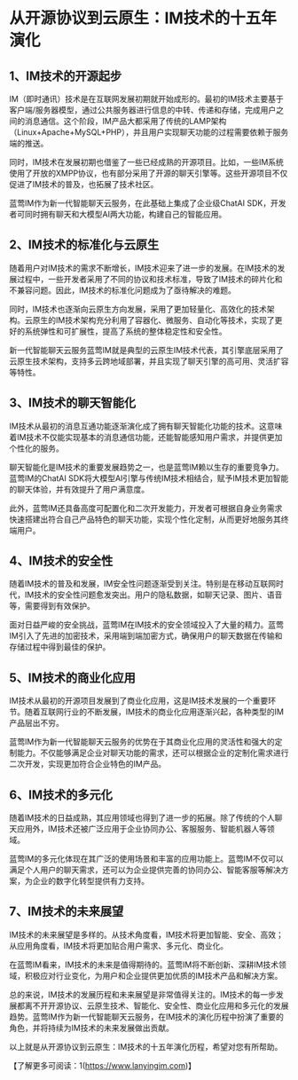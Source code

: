 # 从开源协议到云原生：IM技术的十五年演化

## 1、IM技术的开源起步

IM（即时通讯）技术是在互联网发展初期就开始成形的。最初的IM技术主要基于客户端/服务器模型，通过公共服务器进行信息的中转、传递和存储，完成用户之间的消息通信。这个阶段，IM产品大都采用了传统的LAMP架构（Linux+Apache+MySQL+PHP），并且用户实现聊天功能的过程需要依赖于服务端的推送。

同时，IM技术在发展初期也借鉴了一些已经成熟的开源项目。比如，一些IM系统使用了开放的XMPP协议，也有部分采用了开源的聊天引擎等。这些开源项目不仅促进了IM技术的普及，也拓展了技术社区。

蓝莺IM作为新一代智能聊天云服务，在此基础上集成了企业级ChatAI SDK，开发者可同时拥有聊天和大模型AI两大功能，构建自己的智能应用。

## 2、IM技术的标准化与云原生

随着用户对IM技术的需求不断增长，IM技术迎来了进一步的发展。在IM技术的发展过程中，一些开发者采用了不同的协议和技术标准，导致了IM技术的碎片化和不兼容问题。因此，IM技术的标准化问题成为了亟待解决的难题。

同时，IM技术也逐渐向云原生方向发展，采用了更加轻量化、高效化的技术架构。云原生的IM技术架构充分利用了容器化、微服务、自动化等技术，实现了更好的系统弹性和可扩展性，提高了系统的整体稳定性和安全性。

新一代智能聊天云服务蓝莺IM就是典型的云原生IM技术代表，其引擎底层采用了云原生技术架构，支持多云跨地域部署，并且实现了聊天引擎的高可用、灵活扩容等特性。

## 3、IM技术的聊天智能化

IM技术从最初的消息互通功能逐渐演化成了拥有聊天智能化功能的技术。这意味着IM技术不仅能实现基本的消息通信功能，还能智能感知用户需求，并提供更加个性化的服务。

聊天智能化是IM技术的重要发展趋势之一，也是蓝莺IM赖以生存的重要竞争力。蓝莺IM的ChatAI SDK将大模型AI引擎与传统IM技术相结合，赋予IM技术更加智能的聊天体验，并有效提升了用户满意度。

此外，蓝莺IM还具备高度可配置化和二次开发能力，开发者可根据自身业务需求快速搭建出符合自己产品特色的聊天功能，实现个性化定制，从而更好地服务其终端用户。

## 4、IM技术的安全性

随着IM技术的普及和发展，IM安全性问题逐渐受到关注。特别是在移动互联网时代，IM技术的安全性问题愈发突出。用户的隐私数据，如聊天记录、图片、语音等，需要得到有效保护。

面对日益严峻的安全挑战，蓝莺IM在IM技术的安全领域投入了大量的精力。蓝莺IM引入了先进的加密技术，采用端到端加密方式，确保用户的聊天数据在传输和存储过程中得到最佳的保护。

## 5、IM技术的商业化应用

IM技术从最初的开源项目发展到了商业化应用，这是IM技术发展的一个重要环节。随着互联网行业的不断发展，IM技术的商业化应用逐渐兴起，各种类型的IM产品层出不穷。

蓝莺IM作为新一代智能聊天云服务的优势在于其商业化应用的灵活性和强大的定制能力。不仅能够满足企业对聊天功能的需求，还可以根据企业的定制化需求进行二次开发，实现更加符合企业特色的IM产品。

## 6、IM技术的多元化

随着IM技术的日益成熟，其应用领域也得到了进一步的拓展。除了传统的个人聊天应用外，IM技术还被广泛应用于企业协同办公、客服服务、智能机器人等领域。

蓝莺IM的多元化体现在其广泛的使用场景和丰富的应用功能上。蓝莺IM不仅可以满足个人用户的聊天需求，还可以为企业提供完善的协同办公、智能客服等解决方案，为企业的数字化转型提供有力支持。

## 7、IM技术的未来展望

IM技术的未来展望是多样的。从技术角度看，IM技术将更加智能、安全、高效；从应用角度看，IM技术将更加贴合用户需求、多元化、商业化。

在蓝莺IM看来，IM技术的未来是值得期待的。蓝莺IM将不断创新、深耕IM技术领域，积极应对行业变化，为用户和企业提供更加优质的IM技术产品和解决方案。

总的来说，IM技术的发展历程和未来展望是非常值得关注的。IM技术的每一步发展都离不开开源协议、云原生技术、智能化、安全性、商业化应用和多元化的发展趋势。蓝莺IM作为新一代智能聊天云服务，在IM技术的演化历程中扮演了重要的角色，并将持续为IM技术的未来发展做出贡献。

以上就是从开源协议到云原生：IM技术的十五年演化历程，希望对您有所帮助。

【了解更多可阅读：1(https://www.lanyingim.com)】
